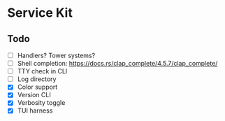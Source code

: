 # Service Kit

## Todo

- [ ] Handlers? Tower systems?
- [ ] Shell completion: <https://docs.rs/clap_complete/4.5.7/clap_complete/>
- [ ] TTY check in CLI
- [ ] Log directory
- [x] Color support
- [x] Version CLI
- [x] Verbosity toggle
- [x] TUI harness

